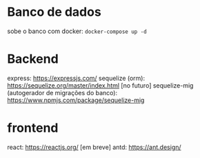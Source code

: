 # Banco de dados

sobe o banco com docker: `docker-compose up -d`

# Backend

express: https://expressjs.com/
sequelize (orm): https://sequelize.org/master/index.html
[no futuro] sequelize-mig (autogerador de migrações do banco): https://www.npmjs.com/package/sequelize-mig

# frontend

react: https://reactjs.org/
[em breve] antd: https://ant.design/